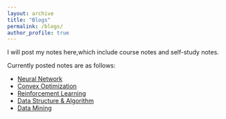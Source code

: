 ```yaml
---
layout: archive
title: "Blogs"
permalink: /blogs/
author_profile: true
---
```


I will post my notes here,which include course notes and self-study notes.

Currently posted notes are as follows:
- [Neural Network](../blogs/NN.html)
- [Convex Optimization](../blogs/凸优化知识点总结.html)
- [Reinforcement Learning](../blogs/RL.html)
- [Data Structure & Algorithm](../blogs/数据结构期末复习.html)
- [Data Mining](../blogs/data_mining.html)
